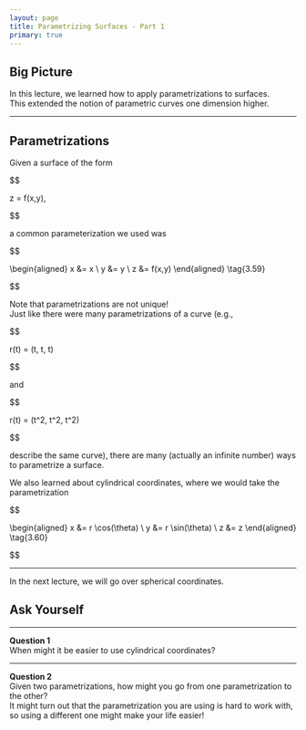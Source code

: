 ```yaml
---
layout: page
title: Parametrizing Surfaces - Part 1
primary: true
---
```


## Big Picture

In this lecture, we learned how to apply parametrizations to surfaces.  
This extended the notion of parametric curves one dimension higher.

---

## Parametrizations

Given a surface of the form  


$$

z = f(x,y),

$$


a common parameterization we used was  


$$

\begin{aligned}
x &= x \\
y &= y \\
z &= f(x,y)
\end{aligned} \tag{3.59}

$$


Note that parametrizations are not unique!  
Just like there were many parametrizations of a curve (e.g.,  


$$

r(t) = (t, t, t)

$$


and  


$$

r(t) = (t^2, t^2, t^2)

$$


describe the same curve), there are many (actually an infinite number) ways to parametrize a surface.

We also learned about cylindrical coordinates, where we would take the parametrization  


$$

\begin{aligned}
x &= r \cos(\theta) \\
y &= r \sin(\theta) \\
z &= z
\end{aligned} \tag{3.60}

$$


---

In the next lecture, we will go over spherical coordinates.

## Ask Yourself

---

**Question 1**  
When might it be easier to use cylindrical coordinates?

---

**Question 2**  
Given two parametrizations, how might you go from one parametrization to the other?  
It might turn out that the parametrization you are using is hard to work with, so using a different one might make your life easier!